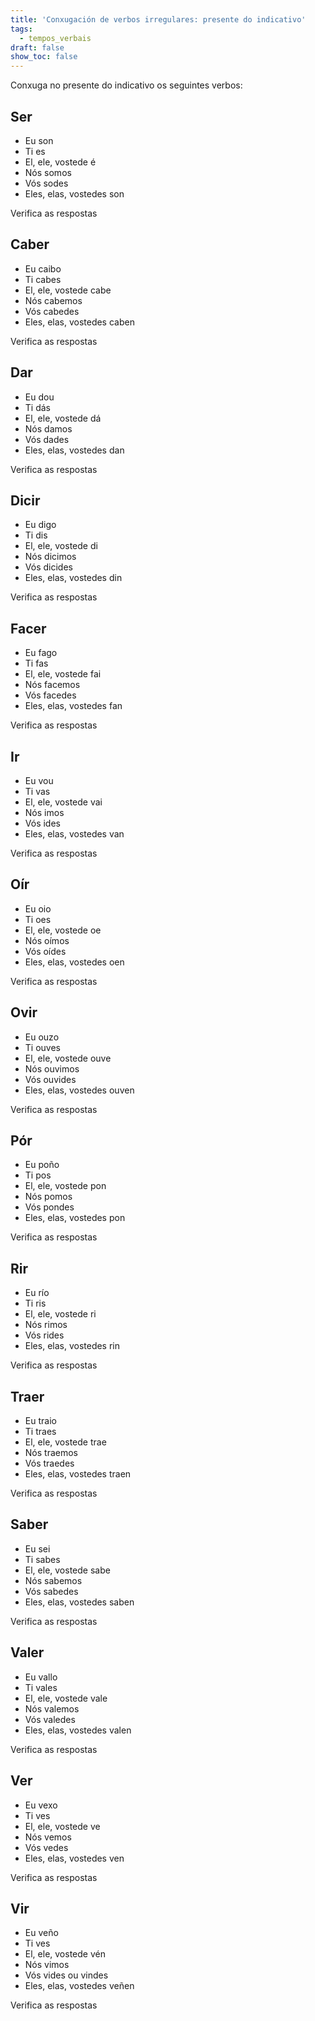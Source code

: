 ```yaml
---
title: 'Conxugación de verbos irregulares: presente do indicativo'
tags:
  - tempos_verbais
draft: false
show_toc: false
---
```

Conxuga no presente do indicativo os seguintes verbos:

## Ser
- Eu <e-answer>son</e-answer>
- Ti <e-answer>es</e-answer>
- El, ele, vostede <e-answer>é</e-answer>
- Nós <e-answer>somos</e-answer>
- Vós <e-answer>sodes</e-answer>
- Eles, elas, vostedes <e-answer>son</e-answer>

<e-validate>Verifica as respostas</e-validate>

## Caber
- Eu <e-answer>caibo</e-answer>
- Ti <e-answer>cabes</e-answer>
- El, ele, vostede <e-answer>cabe</e-answer>
- Nós <e-answer>cabemos</e-answer>
- Vós <e-answer>cabedes</e-answer>
- Eles, elas, vostedes <e-answer>caben</e-answer>

<e-validate>Verifica as respostas</e-validate>

## Dar
- Eu <e-answer>dou</e-answer>
- Ti <e-answer>dás</e-answer>
- El, ele, vostede <e-answer>dá</e-answer>
- Nós <e-answer>damos</e-answer>
- Vós <e-answer>dades</e-answer>
- Eles, elas, vostedes <e-answer>dan</e-answer>

<e-validate>Verifica as respostas</e-validate>

## Dicir
- Eu <e-answer>digo</e-answer>
- Ti <e-answer>dis</e-answer>
- El, ele, vostede <e-answer>di</e-answer>
- Nós <e-answer>dicimos</e-answer>
- Vós <e-answer>dicides</e-answer>
- Eles, elas, vostedes <e-answer>din</e-answer>

<e-validate>Verifica as respostas</e-validate>

## Facer
- Eu <e-answer>fago</e-answer>
- Ti <e-answer>fas</e-answer>
- El, ele, vostede <e-answer>fai</e-answer>
- Nós <e-answer>facemos</e-answer>
- Vós <e-answer>facedes</e-answer>
- Eles, elas, vostedes <e-answer>fan</e-answer>

<e-validate>Verifica as respostas</e-validate>

## Ir
- Eu <e-answer>vou</e-answer>
- Ti <e-answer>vas</e-answer>
- El, ele, vostede <e-answer>vai</e-answer>
- Nós <e-answer>imos</e-answer>
- Vós <e-answer>ides</e-answer>
- Eles, elas, vostedes <e-answer>van</e-answer>

<e-validate>Verifica as respostas</e-validate>

## Oír
- Eu <e-answer>oio</e-answer>
- Ti <e-answer>oes</e-answer>
- El, ele, vostede <e-answer>oe</e-answer>
- Nós <e-answer>oímos</e-answer>
- Vós <e-answer>oídes</e-answer>
- Eles, elas, vostedes <e-answer>oen</e-answer>

<e-validate>Verifica as respostas</e-validate>

## Ovir
- Eu <e-answer>ouzo</e-answer>
- Ti <e-answer>ouves</e-answer>
- El, ele, vostede <e-answer>ouve</e-answer>
- Nós <e-answer>ouvimos</e-answer>
- Vós <e-answer>ouvides</e-answer>
- Eles, elas, vostedes <e-answer>ouven</e-answer>

<e-validate>Verifica as respostas</e-validate>

## Pór
- Eu <e-answer>poño</e-answer>
- Ti <e-answer>pos</e-answer>
- El, ele, vostede <e-answer>pon</e-answer>
- Nós <e-answer>pomos</e-answer>
- Vós <e-answer>pondes</e-answer>
- Eles, elas, vostedes <e-answer>pon</e-answer>

<e-validate>Verifica as respostas</e-validate>

## Rir
- Eu <e-answer>río</e-answer>
- Ti <e-answer>ris</e-answer>
- El, ele, vostede <e-answer>ri</e-answer>
- Nós <e-answer>rimos</e-answer>
- Vós <e-answer>rides</e-answer>
- Eles, elas, vostedes <e-answer>rin</e-answer>

<e-validate>Verifica as respostas</e-validate>

## Traer
- Eu <e-answer>traio</e-answer>
- Ti <e-answer>traes</e-answer>
- El, ele, vostede <e-answer>trae</e-answer>
- Nós <e-answer>traemos</e-answer>
- Vós <e-answer>traedes</e-answer>
- Eles, elas, vostedes <e-answer>traen</e-answer>

<e-validate>Verifica as respostas</e-validate>

## Saber
- Eu <e-answer>sei</e-answer>
- Ti <e-answer>sabes</e-answer>
- El, ele, vostede <e-answer>sabe</e-answer>
- Nós <e-answer>sabemos</e-answer>
- Vós <e-answer>sabedes</e-answer>
- Eles, elas, vostedes <e-answer>saben</e-answer>

<e-validate>Verifica as respostas</e-validate>

## Valer
- Eu <e-answer>vallo</e-answer>
- Ti <e-answer>vales</e-answer>
- El, ele, vostede <e-answer>vale</e-answer>
- Nós <e-answer>valemos</e-answer>
- Vós <e-answer>valedes</e-answer>
- Eles, elas, vostedes <e-answer>valen</e-answer>

<e-validate>Verifica as respostas</e-validate>

## Ver
- Eu <e-answer>vexo</e-answer>
- Ti <e-answer>ves</e-answer>
- El, ele, vostede <e-answer>ve</e-answer>
- Nós <e-answer>vemos</e-answer>
- Vós <e-answer>vedes</e-answer>
- Eles, elas, vostedes <e-answer>ven</e-answer>

<e-validate>Verifica as respostas</e-validate>


## Vir
- Eu <e-answer>veño</e-answer>
- Ti <e-answer>ves</e-answer>
- El, ele, vostede <e-answer>vén</e-answer>
- Nós <e-answer>vimos</e-answer>
- Vós <e-answer>vides</e-answer> ou <e-answer>vindes</e-answer>
- Eles, elas, vostedes <e-answer>veñen</e-answer>

<e-validate>Verifica as respostas</e-validate>
